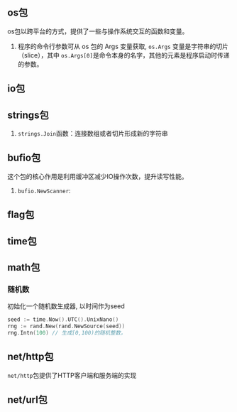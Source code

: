 ## os包

os包以跨平台的方式，提供了一些与操作系统交互的函数和变量。
1. 程序的命令行参数可从 os 包的 Args 变量获取, `os.Args` 变量是字符串的切片（slice），其中 `os.Args[0]`是命令本身的名字，其他的元素是程序启动时传递的参数。

## io包



## strings包

1. `strings.Join`函数：连接数组或者切片形成新的字符串

## bufio包

这个包的核心作用是利用缓冲区减少IO操作次数，提升读写性能。

1. `bufio.NewScanner`: 

## flag包

## time包

## math包

### 随机数

初始化一个随机数生成器, 以时间作为seed

```go
seed := time.Now().UTC().UnixNano()
rng := rand.New(rand.NewSource(seed))
rng.Intn(100) // 生成[0,100)的随机整数，
```

## net/http包

`net/http`包提供了HTTP客户端和服务端的实现

## net/url包